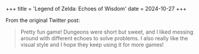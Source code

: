 +++
title = 'Legend of Zelda: Echoes of Wisdom'
date = 2024-10-27
+++

<!--more-->

From the original Twitter post: 

> Pretty fun game! Dungeons were short but sweet, and I liked messing around with different echoes to solve problems. I also really like the visual style and I hope they keep using it for more games!